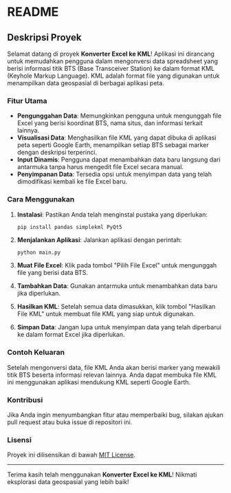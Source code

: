 # README

## Deskripsi Proyek

Selamat datang di proyek **Konverter Excel ke KML**! Aplikasi ini dirancang untuk memudahkan pengguna dalam mengonversi data spreadsheet yang berisi informasi titik BTS (Base Transceiver Station) ke dalam format KML (Keyhole Markup Language). KML adalah format file yang digunakan untuk menampilkan data geospasial di berbagai aplikasi peta.

### Fitur Utama

- **Pengunggahan Data**: Memungkinkan pengguna untuk mengunggah file Excel yang berisi koordinat BTS, nama situs, dan informasi terkait lainnya.
- **Visualisasi Data**: Menghasilkan file KML yang dapat dibuka di aplikasi peta seperti Google Earth, menampilkan setiap BTS sebagai marker dengan deskripsi terperinci.
- **Input Dinamis**: Pengguna dapat menambahkan data baru langsung dari antarmuka tanpa harus mengedit file Excel secara manual.
- **Penyimpanan Data**: Tersedia opsi untuk menyimpan data yang telah dimodifikasi kembali ke file Excel baru.
  
### Cara Menggunakan

1. **Instalasi**: Pastikan Anda telah menginstal pustaka yang diperlukan:
   ```
   pip install pandas simplekml PyQt5
   ```

2. **Menjalankan Aplikasi**: Jalankan aplikasi dengan perintah:
   ```bash
   python main.py
   ```

3. **Muat File Excel**: Klik pada tombol "Pilih File Excel" untuk mengunggah file yang berisi data BTS.

4. **Tambahkan Data**: Gunakan antarmuka untuk menambahkan data baru jika diperlukan.

5. **Hasilkan KML**: Setelah semua data dimasukkan, klik tombol "Hasilkan File KML" untuk membuat file KML yang siap untuk digunakan.

6. **Simpan Data**: Jangan lupa untuk menyimpan data yang telah diperbarui ke dalam format Excel jika diperlukan.

### Contoh Keluaran

Setelah mengonversi data, file KML Anda akan berisi marker yang mewakili titik BTS beserta informasi relevan lainnya. Anda dapat membuka file KML ini menggunakan aplikasi mendukung KML seperti Google Earth.

### Kontribusi

Jika Anda ingin menyumbangkan fitur atau memperbaiki bug, silakan ajukan pull request atau buka issue di repositori ini.

### Lisensi

Proyek ini dilisensikan di bawah [MIT License](LICENSE).

---

Terima kasih telah menggunakan **Konverter Excel ke KML**! Nikmati eksplorasi data geospasial yang lebih baik!
